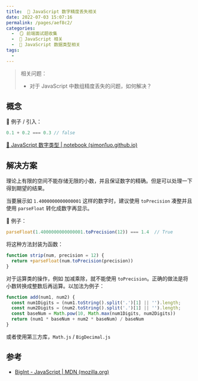 ```yaml
---
title:  🍏 JavaScript 数字精度丢失相关
date: 2022-07-03 15:07:16
permalink: /pages/aef8c2/
categories:
  -  🪞 前端面试题收集
  -  🗾 JavaScript 相关
  -  🍎 JavaScript 数据类型相关
tags:
  - 
---
```

> 相关问题：
>
> + 对于 JavaScript 中数组精度丢失的问题，如何解决？



## 概念

🌰 例子 / 引入：

```js
0.1 + 0.2 === 0.3 // false
```



[🔢 JavaScript 数字类型 | notebook (simon1uo.github.io)](https://simon1uo.github.io/notebook/pages/f89962/#javascript-小数数字精度)



## 解决方案

理论上有限的空间不能存储无限的小数，并且保证数字的精确。但是可以处理一下得到期望的结果。

当要展示如 `1.4000000000000001` 这样的数字时，建议使用 `toPrecision` 凑整并且使用 `parseFloat` 转化成数字再显示。

🌰 例子：

```js
parseFloat(1.4000000000000001.toPrecision(12)) === 1.4  // True
```

将这种方法封装为函数：

```js
function strip(num, precision = 12) {
  return +parseFloat(num.toPrecision(precision))
}
```



对于运算类的操作，例如 加减乘除，就不能使用 `toPrecision`。正确的做法是将小数转换成整数后再运算。以加法为例子：
```js
function add(num1, num2) {
  const num1Digits = (num1.toString().split('.')[1] || '').length;
  const num2Digits = (num2.toString().split('.')[1] || '').length;
  const baseNum = Math.pow(10, Math.max(num1Digits, num2Digits))
  return (num1 * baseNum + num2 * baseNum) / baseNum
}
```

或者使用第三方库，`Math.js` / `BigDecimal.js`



## 参考

+ [BigInt - JavaScript | MDN (mozilla.org)](https://developer.mozilla.org/zh-CN/docs/Web/JavaScript/Reference/Global_Objects/BigInt)